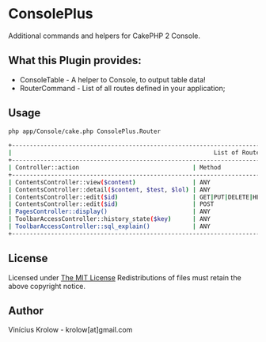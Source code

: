 ConsolePlus
===========

Additional commands and helpers for CakePHP 2 Console.

## What this Plugin provides:

* ConsoleTable - A helper to Console, to output table data!
* RouterCommand - List of all routes defined in your application;

## Usage

```bash
php app/Console/cake.php ConsolePlus.Router

+---------------------------------------------------------------------------------------------------------------------------------+
|                                                         List of Routes                                                          |
+---------------------------------------------------------------------------------------------------------------------------------+
| Controller::action                                | Method                      | Route                                         |
+---------------------------------------------------------------------------------------------------------------------------------+
| ContentsController::view($content)                | ANY                         | /contents/view/{content}/                     |
| ContentsController::detail($content, $test, $lol) | ANY                         | /contents/detail/{content}/{test}/{lol}/      |
| ContentsController::edit($id)                     | GET|PUT|DELETE|HEAD|OPTIONS | /contents/edit/{id}/                          |
| ContentsController::edit($id)                     | POST                        | /edit/{id}                                    |
| PagesController::display()                        | ANY                         | /pages                                        |
| ToolbarAccessController::history_state($key)      | ANY                         | /debug_kit/toolbar_access/history_state/{key} |
| ToolbarAccessController::sql_explain()            | ANY                         | /debug_kit/toolbar_access/sql_explain         |
+---------------------------------------------------------------------------------------------------------------------------------+
```

## License

Licensed under <a href="http://www.opensource.org/licenses/mit-license.php">The MIT License</a>
Redistributions of files must retain the above copyright notice.

## Author

Vinícius Krolow - krolow[at]gmail.com
